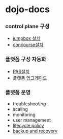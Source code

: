 # dojo-docs

### control plane 구성
- [jumpbox 설치](control.md)
- [concourse설치](concourse.md)
### 플랫폼 구성 자동화
- [PAS설치](installpcf.md)
- [플랫폼 업그레이드](upgradepas.md)

### 플랫폼 운영
- troubleshooting
- scaling
- monitoring
- user management
- [lifecycle policy](lifecycle-policy.md)
- [backup and recovery](backup-recovery.md)

 
